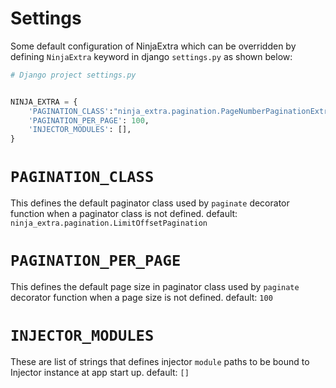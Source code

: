 # **Settings**
Some default configuration of NinjaExtra which can be overridden by defining `NinjaExtra` keyword in django `settings.py`
as shown below:

```python
# Django project settings.py


NINJA_EXTRA = {
    'PAGINATION_CLASS':"ninja_extra.pagination.PageNumberPaginationExtra",
    'PAGINATION_PER_PAGE': 100,
    'INJECTOR_MODULES': [],
}
```

`PAGINATION_CLASS`
=======================
This defines the default paginator class used by `paginate` decorator 
function when a paginator class is not defined.
default: `ninja_extra.pagination.LimitOffsetPagination`

`PAGINATION_PER_PAGE`
=======================
This defines the default page size in paginator class used by `paginate` decorator function when a page size is not defined.
default: `100`


`INJECTOR_MODULES`
=======================
These are list of strings that defines injector `module` paths to be 
bound to Injector instance at app start up. default: `[]`

